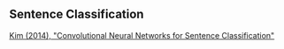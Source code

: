 ## Sentence Classification
[Kim (2014), "Convolutional Neural Networks for Sentence Classification"](https://github.com/196sigma/research-wiki/blob/master/pages/sources/Kim%20-%20Convolutional%20Neural%20Networks%20for%20Sentence%20Classification%20(2014).pdf)